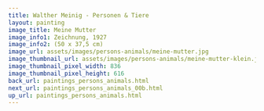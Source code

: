 ```yaml
---
title: Walther Meinig - Personen & Tiere
layout: painting
image_title: Meine Mutter
image_info1: Zeichnung, 1927
image_info2: (50 x 37,5 cm)
image_url: assets/images/persons-animals/meine-mutter.jpg
image_thumbnail_url: assets/images/persons-animals/meine-mutter-klein.jpg
image_thumbnail_pixel_width: 836
image_thumbnail_pixel_height: 616
back_url: paintings_persons_animals.html
next_url: paintings_persons_animals_00b.html
up_url: paintings_persons_animals.html
---
```

